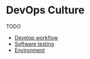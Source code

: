 # DevOps Culture

TODO

- [Develop workflow](./config_management/readme.md)
- [Software testing](./tests/readme.md)
- [Environment](./environment/readme.md)
